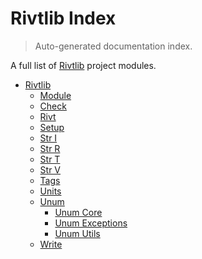 # Rivtlib Index

> Auto-generated documentation index.

A full list of [Rivtlib](https://github.com/rivtlib/rivtlib-code) project modules.

- [Rivtlib](rivtlib/index.md#rivtlib)
    - [Module](rivtlib/module.md#module)
    - [Check](rivtlib/check.md#check)
    - [Rivt](rivtlib/rivt.md#rivt)
    - [Setup](rivtlib/setup.md#setup)
    - [Str I](rivtlib/str_i.md#str-i)
    - [Str R](rivtlib/str_r.md#str-r)
    - [Str T](rivtlib/str_t.md#str-t)
    - [Str V](rivtlib/str_v.md#str-v)
    - [Tags](rivtlib/tags.md#tags)
    - [Units](rivtlib/units.md#units)
    - [Unum](rivtlib/unum/index.md#unum)
        - [Unum Core](rivtlib/unum/unum_core.md#unum-core)
        - [Unum Exceptions](rivtlib/unum/unum_exceptions.md#unum-exceptions)
        - [Unum Utils](rivtlib/unum/unum_utils.md#unum-utils)
    - [Write](rivtlib/write.md#write)
